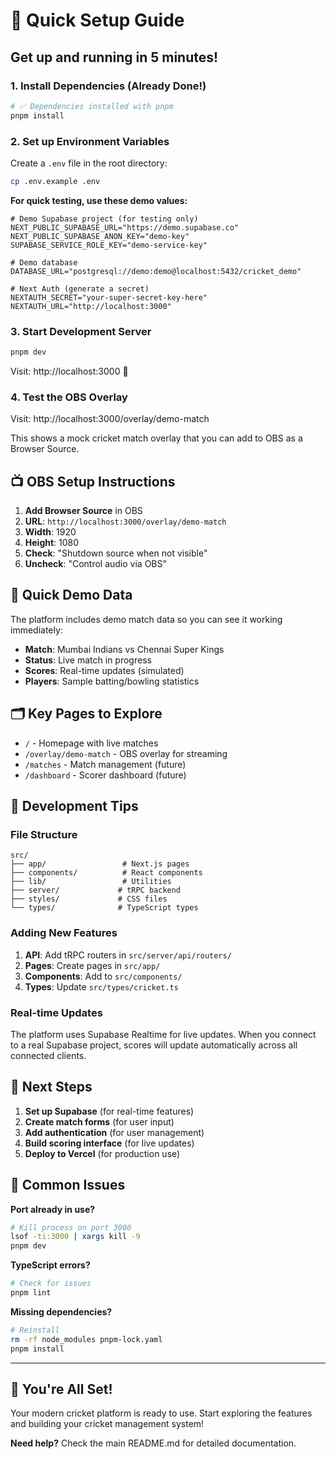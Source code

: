 # 🚀 Quick Setup Guide

## Get up and running in 5 minutes!

### 1. Install Dependencies (Already Done!)
```bash
# ✅ Dependencies installed with pnpm
pnpm install
```

### 2. Set up Environment Variables

Create a `.env` file in the root directory:

```bash
cp .env.example .env
```

**For quick testing, use these demo values:**

```env
# Demo Supabase project (for testing only)
NEXT_PUBLIC_SUPABASE_URL="https://demo.supabase.co"
NEXT_PUBLIC_SUPABASE_ANON_KEY="demo-key"
SUPABASE_SERVICE_ROLE_KEY="demo-service-key"

# Demo database
DATABASE_URL="postgresql://demo:demo@localhost:5432/cricket_demo"

# Next Auth (generate a secret)
NEXTAUTH_SECRET="your-super-secret-key-here"
NEXTAUTH_URL="http://localhost:3000"
```

### 3. Start Development Server

```bash
pnpm dev
```

Visit: http://localhost:3000 🎉

### 4. Test the OBS Overlay

Visit: http://localhost:3000/overlay/demo-match

This shows a mock cricket match overlay that you can add to OBS as a Browser Source.

## 📺 OBS Setup Instructions

1. **Add Browser Source** in OBS
2. **URL**: `http://localhost:3000/overlay/demo-match`
3. **Width**: 1920
4. **Height**: 1080
5. **Check**: "Shutdown source when not visible"
6. **Uncheck**: "Control audio via OBS"

## 🏏 Quick Demo Data

The platform includes demo match data so you can see it working immediately:

- **Match**: Mumbai Indians vs Chennai Super Kings
- **Status**: Live match in progress
- **Scores**: Real-time updates (simulated)
- **Players**: Sample batting/bowling statistics

## 🗂️ Key Pages to Explore

- `/` - Homepage with live matches
- `/overlay/demo-match` - OBS overlay for streaming
- `/matches` - Match management (future)
- `/dashboard` - Scorer dashboard (future)

## 🔧 Development Tips

### File Structure
```
src/
├── app/                 # Next.js pages
├── components/          # React components
├── lib/                 # Utilities
├── server/             # tRPC backend
├── styles/             # CSS files
└── types/              # TypeScript types
```

### Adding New Features
1. **API**: Add tRPC routers in `src/server/api/routers/`
2. **Pages**: Create pages in `src/app/`
3. **Components**: Add to `src/components/`
4. **Types**: Update `src/types/cricket.ts`

### Real-time Updates
The platform uses Supabase Realtime for live updates. When you connect to a real Supabase project, scores will update automatically across all connected clients.

## 🎯 Next Steps

1. **Set up Supabase** (for real-time features)
2. **Create match forms** (for user input)
3. **Add authentication** (for user management)
4. **Build scoring interface** (for live updates)
5. **Deploy to Vercel** (for production use)

## 🐛 Common Issues

**Port already in use?**
```bash
# Kill process on port 3000
lsof -ti:3000 | xargs kill -9
pnpm dev
```

**TypeScript errors?**
```bash
# Check for issues
pnpm lint
```

**Missing dependencies?**
```bash
# Reinstall
rm -rf node_modules pnpm-lock.yaml
pnpm install
```

---

## 🎊 You're All Set!

Your modern cricket platform is ready to use. Start exploring the features and building your cricket management system!

**Need help?** Check the main README.md for detailed documentation. 